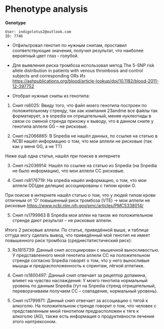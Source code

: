 # Phenotype analysis
**Genotype**
```
User: indigolotus2@outlook.com
ID: 7746
```
- Отфильтровал генотип по нужным снипам, проставил соответствующие значения, получил результат, что наиболее вероятный цвет глаз - голубой.
 

 

- Для выявления риска тромбоза использовал метод The 5-SNP risk allele distribution in patients with venous thrombosis and control subjects and corresponding ORs
Из https://ashpublications.org/blood/article-lookup/doi/10.1182/blood-2011-12-397752

- Отобрал нужные снипы из генотипа:

 
1.	Снип rs6025:
Ввиду того, что файл моего генотипа построен по положительному стренду, так как компания 23andme все файлы так форматирует, а в snpedia он отрицательный, меняя нуклеотиды в связи со сменой стренда прихожу к выводу, что в данном снипе у генотипа аллели GG – не рисковые.

 

2.	Снип rs2066865:
В Snpedia не нашёл данных, по ссылке на статью в NCBI нашёл информацию о том, что мои аллели не рисковые (так как у меня GG, а не ТТ)
 
Ниже ещё одна статья, нашёл при поиске в интернете
 
3.	Снип rs2036914:
Нашёл по ссылке на статью из Snpedia (на Snpedia не было информации), что мои аллели СС рисковые.
 

4.	Снип rs8176719:
На snpedia нашёл информацию, о том, что мои аллели DD(две делеции) ассоциированы с типом крови О.
 
При поиске в интернете нашёл статью о том, что у людей типом крови отличным от ‘О’ повышенный риск тромбоза (VTE) -> мои аллели не рисковые
https://www.ncbi.nlm.nih.gov/pmc/articles/PMC5338014/
 
5.	Снип rs1799963
В Snpedia мои аллеи на таком же положительном стренде дают результат – не рисковые аллели.
 

Итого 2 рисковые аллели.
По статье, приведённой выше, и таблице оттуда могу сделать вывод, что приведённый мой генотип не имеет повышенного риск тромбоза (среднестатистический риск):
 




3)	Rs1815739:
Данный снип ассоциирован с мышечной выносливостью. У представленного мной генотипа аллели СС на положительном стренде согласно Snpedia говорят о том, что у него выносливые мышцы и предрасположенность к спринтам, лёгкой атлетике.
 
 
4)	Снип rs1800497:
Данный снип отвечает за рецептор допамина, влияет на чувство наслаждения:
У моего генотипа нормальный уровень по данным Snpedia (тут на Snpedia стренд отрицательный, переворачиваем получаем CC – совпадение, нормальный уровень).
 
 
5)	Снип rs1799971:
Данный снип отвечает за ассоциацию с тягой к алкоголю.
На положительном стренде говорит о том, что человек с представленным мной генотипом предрасположен к тяге к алкоголю (AG), также есть информация о продуктивности лечения этого налтрексоном.
 
 
